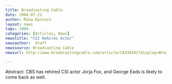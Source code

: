 ```yaml
---
title: Broadcasting Cable
date: 2004-07-22
author: Mika Epstein
layout: news
tags: 2004
categories: [Articles, News]
newstitle: "CSI Rehires Actor"
newsauthor:  Staff  
newssource: Broadcasting Cable  
newsurl: http://www.broadcastingcable.com/article/CA438342?display=Breaking+News  

---
```


Abstract: CBS has rehired CSI actor Jorja Fox, and George Eads is likely to come back as well.

